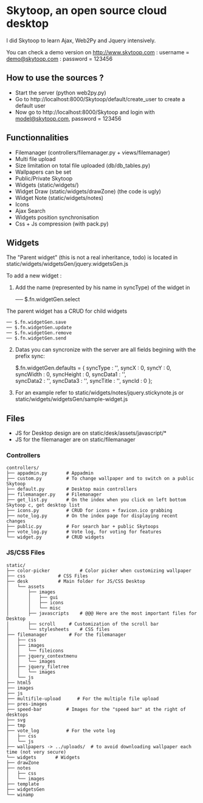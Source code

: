 # Skytoop, an open source cloud desktop

I did Skytoop to learn Ajax, Web2Py and Jquery intensively.

You can check a demo version on http://www.skytoop.com 
: username = demo@skytoop.com
: password = 123456

## How to use the sources ? 

* Start the server (python web2py.py)
* Go to http://localhost:8000/Skytoop/default/create_user to create a default user
* Now go to http://localhost:8000/Skytoop and login with model@skytoop.com, password = 123456

## Functionnalities

* Filemanager (controllers/filemanager.py + views/filemanager)
* Multi file upload 
* Size limitation on total file uploaded (db/db_tables.py)
* Wallpapers can be set
* Public/Private Skytoop
* Widgets (static/widgets/)
* Widget Draw (static/widgets/drawZone) (the code is ugly)
* Widget Note (static/widgets/notes)
* Icons
* Ajax Search
* Widgets position synchronisation
* Css + Js compression (with pack.py)

## Widgets

The "Parent widget" (this is not a real inheritance, todo) is 
located in static/widgets/widgetsGen/jquery.widgetsGen.js

To add a new widget :

1. Add the name (represented by his name in syncType) of the widget in

    ── $.fn.widgetGen.select

The parent widget has a CRUD for child widgets

    ── $.fn.widgetGen.save
    ── $.fn.widgetGen.update
    ── $.fn.widgetGen.remove
    ── $.fn.widgetGen.send

2. Datas you can syncronize with the server are all fields begining 
with the prefix sync:

    $.fn.widgetGen.defaults = {
	syncType	: '',
	syncX		: 0,
	syncY		: 0,
	syncWidth	: 0,
	syncHeight	: 0,
	syncData1	: '',	 
	syncData2	: '',
	syncData3	: '',
	syncTitle	: '',
	syncId		: 0
    };

3. For an example refer to static/widgets/notes/jquery.stickynote.js 
or static/widgets/widgetsGen/sample-widget.js

## Files

* JS for Desktop design are on static/desk/assets/javascript/*
* JS for the filemanager are on static/filemanager

### Controllers

    controllers/
    ├── appadmin.py       # Appadmin
    ├── custom.py         # To change wallpaper and to switch on a public Skytoop
    ├── default.py        # Desktop main controllers
    ├── filemanager.py    # Filemanager
    ├── get_list.py       # On the index when you click on left bottom Skytoop c, get desktop list
    ├── icons.py          # CRUD for icons + favicon.ico grabbing
    ├── note_log.py       # On the index page for displaying recent changes
    ├── public.py	      # For search bar + public Skytoops 
    ├── vote_log.py	      # Vote log, for voting for features
    └── widget.py         # CRUD widgets

### JS/CSS Files

    static/
    ├── color-picker           # Color picker when customizing wallpaper
    ├── css			   # CSS Files
    ├── desk		   # Main folder for JS/CSS Desktop
    │   └── assets
    │       ├── images
    │       │   ├── gui
    │       │   ├── icons
    │       │   └── misc
    │       ├── javascripts    # @@@ Here are the most important files for Desktop
    │       ├── scroll	   # Customization of the scroll bar
    │       └── stylesheets	   # CSS files
    ├── filemanager		   # For the filemanager
    │   ├── css
    │   ├── images
    │   │   └── fileicons
    │   ├── jquery_contextmenu
    │   │   └── images
    │   ├── jquery_filetree
    │   │   └── images
    │   └── js
    ├── html5
    ├── images
    ├── js
    ├── multifile-upload	  # For the multiple file upload
    ├── pres-images
    ├── speed-bar		  # Images for the "speed bar" at the right of desktops
    ├── svg
    ├── tmp
    ├── vote_log		  # For the vote log
    │   ├── css
    │   └── js
    ├── wallpapers -> ../uploads/  # to avoid downloading wallpaper each time (not very secure)
    └── widgets		  # Widgets
    ├── drawZone	  
    ├── notes
    │   ├── css
    │   └── images
    ├── template
    ├── widgetsGen
    └── winamp


